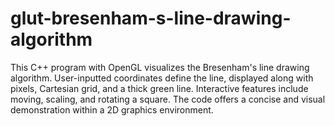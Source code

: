 # glut-bresenham-s-line-drawing-algorithm
This C++ program with OpenGL visualizes the Bresenham's line drawing algorithm. User-inputted coordinates define the line, displayed along with pixels, Cartesian grid, and a thick green line. Interactive features include moving, scaling, and rotating a square. The code offers a concise and visual demonstration within a 2D graphics environment.
